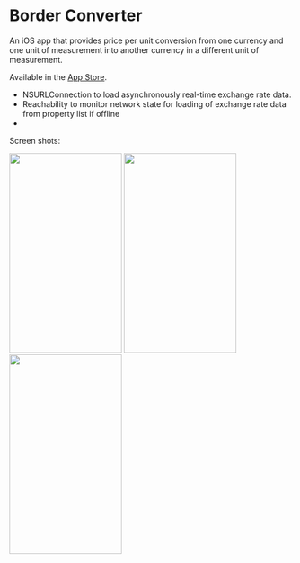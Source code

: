 Border Converter
===============

An iOS app that provides price per unit conversion from one currency and one unit of measurement into another currency in a different unit of measurement.

Available in the <a href="https://itunes.apple.com/us/app/border-converter/id893235832?mt=8">App Store</a>. 

- NSURLConnection to load asynchronously real-time exchange rate data.
- Reachability to monitor network state for loading of exchange rate data from property list if offline
- 



Screen shots:

<img src="http://www.charlesgrier.com/screen_shots/IMG_3264.png" width="200" height="355">  <img src="http://www.charlesgrier.com/screen_shots/IMG_3265.png" width="200" height="355"> <img src="http://www.charlesgrier.com/screen_shots/IMG_3268.png" width="200" height="355">




